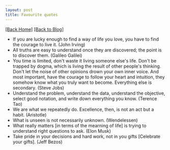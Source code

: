 ```yaml
---
layout: post
title: Favourite quotes 
---  
```

[[Back Home]](/)  [[Back to Blog]](/blogs/post)   


* If you are lucky enough to find a way of life you love, you have to find the courage to live it. (John Irving) 
* All truths are easy to understand once they are discovered; the point is to discover them. (Galileo Galilei)
* You time is limited, don't waste it living someone else's life. Don't be trapped by dogma, which is living the result of other people's thinking. Don't let the noise of other opinions drown your own inner voice. And most important, have the courage to follow your heart and intuition, they somehow know what you truly want to become. Everything else is secondary. (Steve Jobs) 
* Understand the problem, understand the data, understand the objective, select good notation, and write down everything you know. (Terence Tao) 
* We are what we repeatedly do. Excellence, then, is not an act but a habit. (Aristotle)  
* What is unseen is not necessarily unknown. (Wendelessen)  
* What really matters [in terms of the mearning of life] is trying to understand right questions to ask. (Elon Musk)  
* Take pride in your decisions and hard work, not in you gifts [Celebrate your gifts]. (Jeff Bezos)

